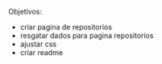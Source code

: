 Objetivos:

- criar pagina de repositorios
- resgatar dados para pagina repositorios
- ajustar css
- criar readme